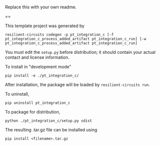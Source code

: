 Replace this with your own readme.

==

This template project was generated by

    resilient-circuits codegen -p pt_integration_c [-f pt_integration_c_process_added_artifact pt_integration_c_run] [-w pt_integration_c_process_added_artifact pt_integration_c_run]


You must edit the `setup.py` before distribution;
it should contain your actual contact and license information.

To install in "development mode"

    pip install -e ./pt_integration_c/

After installation, the package will be loaded by `resilient-circuits run`.


To uninstall,

    pip uninstall pt_integration_c


To package for distribution,

    python ./pt_integration_c/setup.py sdist

The resulting .tar.gz file can be installed using

    pip install <filename>.tar.gz
